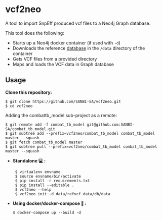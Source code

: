 # **vcf2neo**

A tool to import SnpEff produced vcf files to a Neo4j Graph database.

This tool does the following:

-   Starts up a Neo4j docker container (if used with `-d`)
-   Downloads the reference [database](https://zenodo.org/record/252101#.WIHfgvF95hH) in the `/data` directory of the container
-   Gets VCF files from a provided directory
-   Maps and loads the VCF data in Graph database

## Usage

**Clone this repository:**

```
$ git clone https://github.com/SANBI-SA/vcf2neo.git
$ cd vcf2neo
```
Adding the combattb_model sub-project as a remote:
```
$ git remote add -f combat_tb_model git@github.com:SANBI-SA/combat_tb_model.git
$ git subtree add --prefix=vcf2neo/combat_tb_model combat_tb_model master --squash
$ git fetch combat_tb_model master
$ git subtree pull --prefix=vcf2neo/combat_tb_model combat_tb_model master --squash
```

-   **Standalone :computer: :**

    ```
     $ virtualenv envname
     $ source envname/bin/activate
     $ pip install -r requirements.txt
     $ pip install --editable .
     $ vcf2neo --help
     $ vcf2neo init -d data/refvcf data/db/data
    ```

-   **Using docker/docker-compose :whale: :**

    ```
    $ docker-compose up --build -d
    ```
